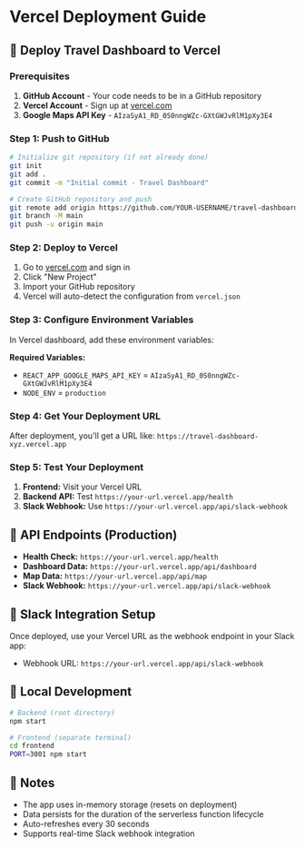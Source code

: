 # Vercel Deployment Guide

## 🚀 Deploy Travel Dashboard to Vercel

### Prerequisites
1. **GitHub Account** - Your code needs to be in a GitHub repository
2. **Vercel Account** - Sign up at [vercel.com](https://vercel.com)
3. **Google Maps API Key** - `AIzaSyA1_RD_0S0nngWZc-GXtGWJvRlM1pXy3E4`

### Step 1: Push to GitHub
```bash
# Initialize git repository (if not already done)
git init
git add .
git commit -m "Initial commit - Travel Dashboard"

# Create GitHub repository and push
git remote add origin https://github.com/YOUR-USERNAME/travel-dashboard.git
git branch -M main
git push -u origin main
```

### Step 2: Deploy to Vercel
1. Go to [vercel.com](https://vercel.com) and sign in
2. Click "New Project"
3. Import your GitHub repository
4. Vercel will auto-detect the configuration from `vercel.json`

### Step 3: Configure Environment Variables
In Vercel dashboard, add these environment variables:

**Required Variables:**
- `REACT_APP_GOOGLE_MAPS_API_KEY` = `AIzaSyA1_RD_0S0nngWZc-GXtGWJvRlM1pXy3E4`
- `NODE_ENV` = `production`

### Step 4: Get Your Deployment URL
After deployment, you'll get a URL like: `https://travel-dashboard-xyz.vercel.app`

### Step 5: Test Your Deployment
1. **Frontend:** Visit your Vercel URL
2. **Backend API:** Test `https://your-url.vercel.app/health`
3. **Slack Webhook:** Use `https://your-url.vercel.app/api/slack-webhook`

## 🔗 API Endpoints (Production)
- **Health Check:** `https://your-url.vercel.app/health`
- **Dashboard Data:** `https://your-url.vercel.app/api/dashboard`
- **Map Data:** `https://your-url.vercel.app/api/map`
- **Slack Webhook:** `https://your-url.vercel.app/api/slack-webhook`

## 📱 Slack Integration Setup
Once deployed, use your Vercel URL as the webhook endpoint in your Slack app:
- Webhook URL: `https://your-url.vercel.app/api/slack-webhook`

## 🔧 Local Development
```bash
# Backend (root directory)
npm start

# Frontend (separate terminal)
cd frontend
PORT=3001 npm start
```

## 📝 Notes
- The app uses in-memory storage (resets on deployment)
- Data persists for the duration of the serverless function lifecycle
- Auto-refreshes every 30 seconds
- Supports real-time Slack webhook integration 
